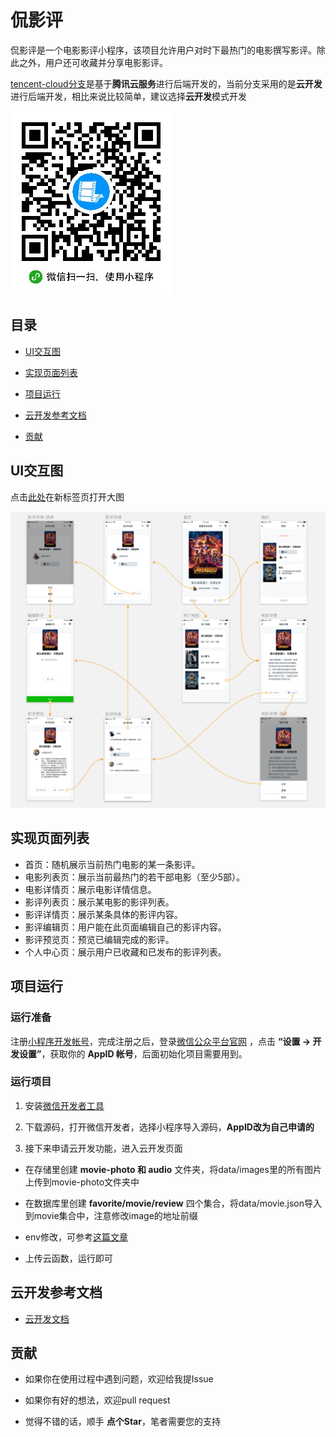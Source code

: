 # 侃影评

侃影评是一个电影影评小程序，该项目允许用户对时下最热门的电影撰写影评。除此之外，用户还可收藏并分享电影影评。

[tencent-cloud分支](https://github.com/fujianlian/movie/tree/tencent-cloud)是基于**腾讯云服务**进行后端开发的，当前分支采用的是**云开发**进行后端开发，相比来说比较简单，建议选择**云开发**模式开发

![qrcode](./data/gh_dce00e83a5a9_258.jpg)

## 目录

- [UI交互图](#UI交互图)

- [实现页面列表](#实现页面列表)

- [项目运行](#项目运行)

- [云开发参考文档](#云开发参考文档)

- [贡献](#贡献)

## UI交互图

点击[此处](https://s3.cn-north-1.amazonaws.com.cn/static-documents/nd666/%E7%9C%8B%E7%9C%8B%E4%BE%83%E4%BE%83%E7%94%B5%E5%BD%B1%E8%B5%84%E6%BA%90/%E4%BA%A4%E4%BA%92%E5%9B%BE2.png)在新标签页打开大图

![UI](./data/jiaohu.png)

## 实现页面列表

* 首页：随机展示当前热门电影的某一条影评。
* 电影列表页：展示当前最热门的若干部电影（至少5部）。
* 电影详情页：展示电影详情信息。
* 影评列表页：展示某电影的影评列表。
* 影评详情页：展示某条具体的影评内容。
* 影评编辑页：用户能在此页面编辑自己的影评内容。
* 影评预览页：预览已编辑完成的影评。
* 个人中心页：展示用户已收藏和已发布的影评列表。

## 项目运行

### 运行准备

注册[小程序开发帐号](https://mp.weixin.qq.com/cgi-bin/registermidpage?action=index)，完成注册之后，登录[微信公众平台官网](https://mp.weixin.qq.com/) ，点击 **“设置 -> 开发设置”**，获取你的 **AppID 帐号**，后面初始化项目需要用到。

### 运行项目

1. 安装[微信开发者工具](https://developers.weixin.qq.com/miniprogram/dev/devtools/download.html)

2. 下载源码，打开微信开发者，选择小程序导入源码，**AppID改为自己申请的**

3. 接下来申请云开发功能，进入云开发页面

* 在存储里创建 **movie-photo 和 audio** 文件夹，将data/images里的所有图片上传到movie-photo文件夹中

* 在数据库里创建 **favorite/movie/review** 四个集合，将data/movie.json导入到movie集合中，注意修改image的地址前缀

* env修改，可参考[这篇文章](https://blog.csdn.net/Sprintf_HelloWorld/article/details/86746684)

* 上传云函数，运行即可

## 云开发参考文档 
 
- [云开发文档](https://developers.weixin.qq.com/miniprogram/dev/wxcloud/basis/getting-started.html) 

## 贡献

* 如果你在使用过程中遇到问题，欢迎给我提Issue

* 如果你有好的想法，欢迎pull request

* 觉得不错的话，顺手 **点个Star**，笔者需要您的支持

